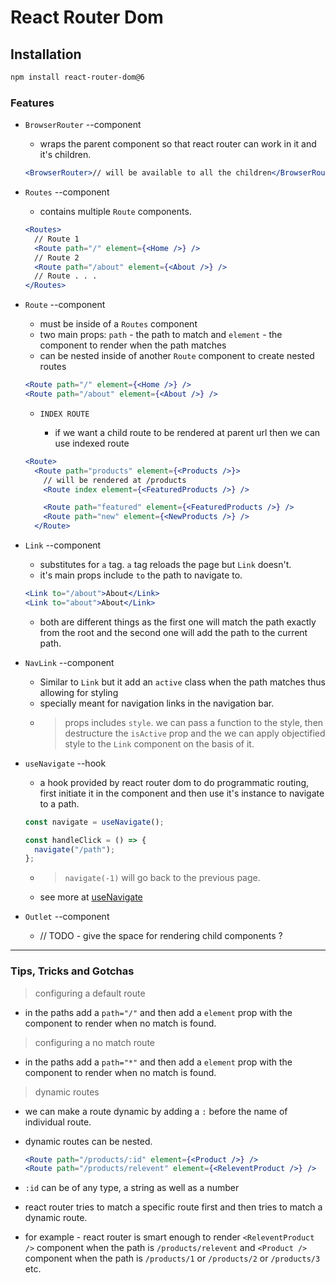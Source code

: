 # React Router Dom

## Installation

```bash
npm install react-router-dom@6
```

### Features

- `BrowserRouter` --component

  - wraps the parent component so that react router can work in it and it's children.

  ```jsx
  <BrowserRouter>// will be available to all the children</BrowserRouter>
  ```

- `Routes` --component

  - contains multiple `Route` components.

  ```jsx
  <Routes>
    // Route 1
    <Route path="/" element={<Home />} />
    // Route 2
    <Route path="/about" element={<About />} />
    // Route . . .
  </Routes>
  ```

- `Route` --component

  - must be inside of a `Routes` component
  - two main props: `path` - the path to match and `element` - the component to render when the path matches
  - can be nested inside of another `Route` component to create nested routes

  ```jsx
  <Route path="/" element={<Home />} />
  <Route path="/about" element={<About />} />
  ```

  - `INDEX ROUTE`

    - if we want a child route to be rendered at parent url then we can use indexed route

  ```jsx
  <Route>
    <Route path="products" element={<Products />}>
      // will be rendered at /products
      <Route index element={<FeaturedProducts />} />

      <Route path="featured" element={<FeaturedProducts />} />
      <Route path="new" element={<NewProducts />} />
    </Route>
  ```

- `Link` --component

  - substitutes for `a` tag. `a` tag reloads the page but `Link` doesn't.
  - it's main props include `to` the path to navigate to.

  ```jsx
  <Link to="/about">About</Link>
  <Link to="about">About</Link>
  ```

  - both are different things as the first one will match the path exactly from the root and the second one will add the path to the current path.

- `NavLink` --component

  - Similar to `Link` but it add an `active` class when the path matches thus allowing for styling
  - specially meant for navigation links in the navigation bar.
  - > props includes `style`. we can pass a function to the style, then destructure the `isActive` prop and the we can apply objectified style to the `Link` component on the basis of it.

- `useNavigate` --hook

  - a hook provided by react router dom to do programmatic routing, first initiate it in the component and then use it's instance to navigate to a path.

  ```jsx
  const navigate = useNavigate();

  const handleClick = () => {
    navigate("/path");
  };
  ```

  - > `navigate(-1)` will go back to the previous page.
  - see more at [useNavigate](https://reactrouter.com/en/6.8.1/hooks/use-navigate)

- `Outlet` --component

  - // TODO - give the space for rendering child components ?

---

### Tips, Tricks and Gotchas

> configuring a default route

- in the paths add a `path="/"` and then add a `element` prop with the component to render when no match is found.

> configuring a no match route

- in the paths add a `path="*"` and then add a `element` prop with the component to render when no match is found.

> dynamic routes

- we can make a route dynamic by adding a `:` before the name of individual route.
- dynamic routes can be nested.

  ```jsx
  <Route path="/products/:id" element={<Product />} />
  <Route path="/products/relevent" element={<ReleventProduct />} />
  ```

- `:id` can be of any type, a string as well as a number
- react router tries to match a specific route first and then tries to match a dynamic route.
- for example - react router is smart enough to render `<ReleventProduct />` component when the path is `/products/relevent` and `<Product />` component when the path is `/products/1` or `/products/2` or `/products/3` etc.
